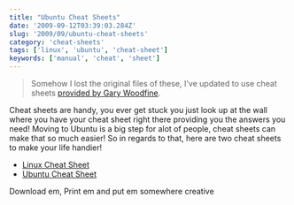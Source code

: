 ```yaml
---
title: "Ubuntu Cheat Sheets"
date: '2009-09-12T03:39:03.284Z'
slug: '2009/09/ubuntu-cheat-sheets'
category: 'cheat-sheets'
tags: ['linux', 'ubuntu', 'cheat-sheet']
keywords: ['manual', 'cheat', 'sheet']
---
```

> Somehow I lost the original files of these, I've updated to use cheat sheets [provided by Gary Woodfine](https://garywoodfine.com/linux-terminal-command-cheat-sheets/).

Cheat sheets are handy, you ever get stuck you just look up at the wall where you have your cheat sheet right there providing you the answers you need! Moving to Ubuntu is a big step for alot of people, cheat sheets can make that so much easier! So in regards to that, here are two cheat sheets to make your life handier!

- [Linux Cheat Sheet](pdfs/Linux-Reference-1.pdf)
- [Ubuntu Cheat Sheet](pdfs/Ubuntu-Reference-1.pdf)

Download em, Print em and put em somewhere creative